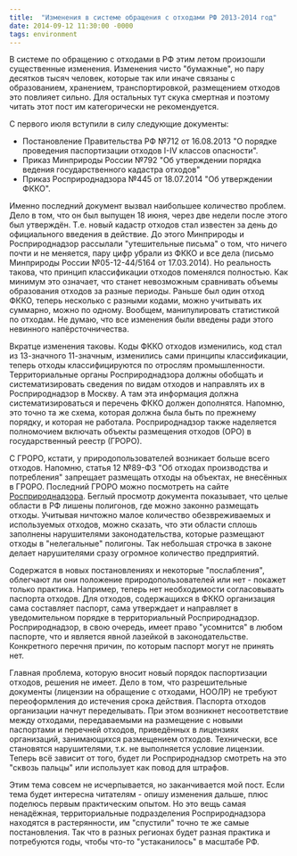 ```yaml
---
title:  "Изменения в системе обращения с отходами РФ 2013-2014 год"
date: 2014-09-12 11:30:00 -0000
tags: environment
---
```


В системе по обращению с отходами в РФ этим летом произошли существенные изменения. Изменения чисто "бумажные", но пару десятков тысяч человек, которые так или иначе связаны с образованием, хранением, транспортировкой, размещением отходов это повлияет сильно. Для остальных тут скука смертная и поэтому читать этот пост им категорически не рекомендуется.

С первого июля вступили в силу следующие документы:

- Постановление Правительства РФ №712 от 16.08.2013 "О порядке проведения паспортизации отходов I-IV классов опасности".
- Приказ Минприроды России №792 "Об утверждении порядка ведения государственного кадастра отходов"
- Приказ Росприроднадзора №445 от 18.07.2014 "Об утверждении ФККО".

Именно последний документ вызвал наибольшее количество проблем. Дело в том, что он был выпущен 18 июня, через две недели после этого был утверждён. Т.е. новый кадастр отходов стал известен за день до официального введения в действие. До этого Минприроды и Росприроднадзор рассылали "утешительные письма" о том, что ничего почти и не меняется, пару цифр убрали из ФККО и все дела (письмо Минприроды России №05-12-44/5164 от 17.03.2014). Но реальность такова, что принцип классификации отходов поменялся полностью. Как минимум это означает, что станет невозможным сравнивать объемы образования отходов за разные периоды. Раньше был один отход ФККО, теперь несколько с разными кодами, можно учитывать их суммарно, можно по одному. Вообщем, манипулировать статистикой по отходам. Не думаю, что все изменения были введены ради этого невинного напёрсточничества.

Вкратце изменения таковы. Коды ФККО отходов изменились, код стал из 13-значного 11-значным, изменились сами принципы классификации, теперь отходы классифицируются по отрослям промышленности. Территориальные органы Росприроднадзора должны обобщать и систематизировать сведения по видам отходов и направлять их в Росприроднадзор в Москву. А там эта информация должна систематизироваться и перечень ФККО должен дополнятся. Напомню, это точно та же схема, которая должна была быть по прежнему порядку, и которая не работала. Росприроднадзор также наделяется полномочием включать объекты размещения отходов (ОРО) в государственный реестр (ГРОРО). 

С ГРОРО, кстати, у природопользователей возникает больше всего отходов. Напомню, статья 12 №89-ФЗ "Об отходах производства и потребления" запрещает размещать отходы на объектах, не внесённых в ГРОРО. Последний ГРОРО можно посмотреть на сайте [Росприроднадзора](http://rpn.gov.ru/sites/all/files/users/navdoctor/attachedfiles/groro.rar). Беглый просмотр документа показывает, что целые области в РФ лишены полигонов, где можно законно размещать отходы. Учитывая ничтожно малое количество обезвреживаемых и используемых отходов, можно сказать, что эти области сплошь заполнены нарушителями законодательства, которые размещают отходы в "нелегальные" полигоны. Так небольшая строчка в законе делает нарушителями сразу огромное количество предприятий.

Содержатся в новых постановлениях и некоторые "послабления", облегчают ли они положение природопользователей или нет - покажет только практика. Например, теперь нет необходимости согласовывать паспорта отходов. Для отходов, содержащихся в ФККО организация сама составляет паспорт, сама утверждает и направляет в уведомительном порядке в территориальный Росприроднадзор. Росприроднадзор, в свою очередь, имеет право "усомнится" в любом паспорте, что и является явной лазейкой в законодательстве. Конкретного перечня причин, по которым паспорт могут не принять нет.

Главная проблема, которую вносит новый порядок паспортизации отходов, решения не имеет. Дело в том, что разрешительные документы (лицензии на обращение с отходами, НООЛР) не требуют переоформления до истечения срока действия. Паспорта отходов организации начнут переделывать. При этом возникнет несоответствие между отходами, передаваемыми на размещение с новыми паспортами и перечней отходов, приведённых в лицензиях организаций, занимающихся размещением отходов. Технически, все становятся нарушителями, т.к. не выполняется условие лицензии. Теперь всё зависит от того, будет ли Росприроднадзор смотреть на это "сквозь пальцы" или использует как повод для штрафов.

Этим тема совсем не исчерпывается, но заканчивается мой пост. Если тема будет интересна читателям - опишу изменения дальше, плюс поделюсь первым практическим опытом. Но это вещь самая ненадёжная, территориальные подразделения Росприроднадзора находятся в растерянности, им "спустили" точно те же самые постановления. Так что в разных регионах будет разная практика и потребуются годы, чтобы что-то "устаканилось" в масштабе РФ.


